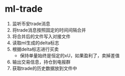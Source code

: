 # ml-trade
1. 监听币安trade消息
2. 将trade消息按照固定的时间间隔合并
3. 将合并后的文件写入对接文件
4. 读取ml生成的delta标志
5. 根据delta标志进行买卖
   - 保持单量始终是恒定的xU，如果盈利了，卖掉差值
6. 输出交易信息，持仓到电报群
7. 获取trade的历史数据放到文件中
